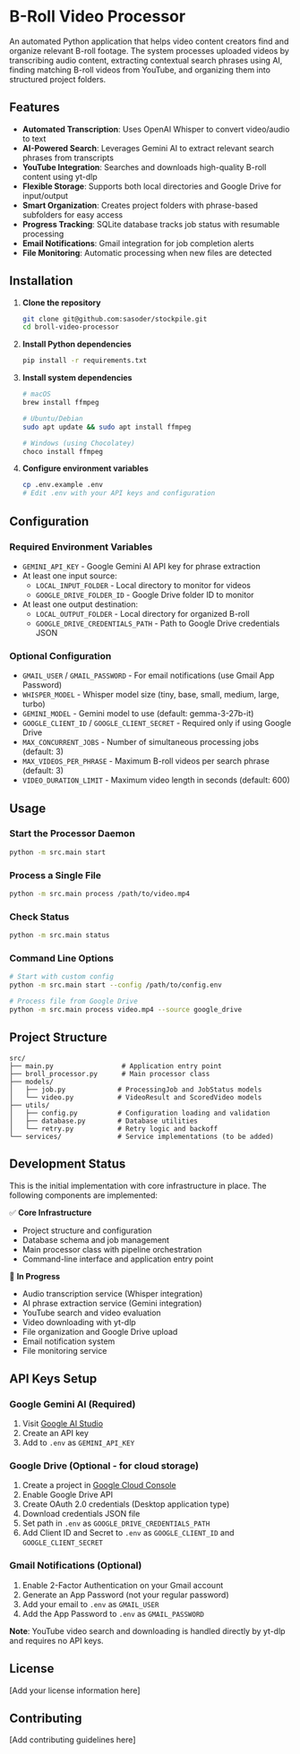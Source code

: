 # B-Roll Video Processor

An automated Python application that helps video content creators find and organize relevant B-roll footage. The system processes uploaded videos by transcribing audio content, extracting contextual search phrases using AI, finding matching B-roll videos from YouTube, and organizing them into structured project folders.

## Features

- **Automated Transcription**: Uses OpenAI Whisper to convert video/audio to text
- **AI-Powered Search**: Leverages Gemini AI to extract relevant search phrases from transcripts
- **YouTube Integration**: Searches and downloads high-quality B-roll content using yt-dlp
- **Flexible Storage**: Supports both local directories and Google Drive for input/output
- **Smart Organization**: Creates project folders with phrase-based subfolders for easy access
- **Progress Tracking**: SQLite database tracks job status with resumable processing
- **Email Notifications**: Gmail integration for job completion alerts
- **File Monitoring**: Automatic processing when new files are detected

## Installation

1. **Clone the repository**
   ```bash
   git clone git@github.com:sasoder/stockpile.git
   cd broll-video-processor
   ```

2. **Install Python dependencies**
   ```bash
   pip install -r requirements.txt
   ```

3. **Install system dependencies**
   ```bash
   # macOS
   brew install ffmpeg
   
   # Ubuntu/Debian
   sudo apt update && sudo apt install ffmpeg
   
   # Windows (using Chocolatey)
   choco install ffmpeg
   ```

4. **Configure environment variables**
   ```bash
   cp .env.example .env
   # Edit .env with your API keys and configuration
   ```

## Configuration

### Required Environment Variables

- `GEMINI_API_KEY` - Google Gemini AI API key for phrase extraction
- At least one input source:
  - `LOCAL_INPUT_FOLDER` - Local directory to monitor for videos
  - `GOOGLE_DRIVE_FOLDER_ID` - Google Drive folder ID to monitor
- At least one output destination:
  - `LOCAL_OUTPUT_FOLDER` - Local directory for organized B-roll
  - `GOOGLE_DRIVE_CREDENTIALS_PATH` - Path to Google Drive credentials JSON

### Optional Configuration

- `GMAIL_USER` / `GMAIL_PASSWORD` - For email notifications (use Gmail App Password)
- `WHISPER_MODEL` - Whisper model size (tiny, base, small, medium, large, turbo)
- `GEMINI_MODEL` - Gemini model to use (default: gemma-3-27b-it)
- `GOOGLE_CLIENT_ID` / `GOOGLE_CLIENT_SECRET` - Required only if using Google Drive
- `MAX_CONCURRENT_JOBS` - Number of simultaneous processing jobs (default: 3)
- `MAX_VIDEOS_PER_PHRASE` - Maximum B-roll videos per search phrase (default: 3)
- `VIDEO_DURATION_LIMIT` - Maximum video length in seconds (default: 600)

## Usage

### Start the Processor Daemon

```bash
python -m src.main start
```

### Process a Single File

```bash
python -m src.main process /path/to/video.mp4
```

### Check Status

```bash
python -m src.main status
```

### Command Line Options

```bash
# Start with custom config
python -m src.main start --config /path/to/config.env

# Process file from Google Drive
python -m src.main process video.mp4 --source google_drive
```

## Project Structure

```
src/
├── main.py                 # Application entry point
├── broll_processor.py      # Main processor class
├── models/
│   ├── job.py             # ProcessingJob and JobStatus models
│   └── video.py           # VideoResult and ScoredVideo models
├── utils/
│   ├── config.py          # Configuration loading and validation
│   ├── database.py        # Database utilities
│   └── retry.py           # Retry logic and backoff
└── services/              # Service implementations (to be added)
```

## Development Status

This is the initial implementation with core infrastructure in place. The following components are implemented:

✅ **Core Infrastructure**
- Project structure and configuration
- Database schema and job management
- Main processor class with pipeline orchestration
- Command-line interface and application entry point

🚧 **In Progress**
- Audio transcription service (Whisper integration)
- AI phrase extraction service (Gemini integration)
- YouTube search and video evaluation
- Video downloading with yt-dlp
- File organization and Google Drive upload
- Email notification system
- File monitoring service

## API Keys Setup

### Google Gemini AI (Required)
1. Visit [Google AI Studio](https://aistudio.google.com/)
2. Create an API key
3. Add to `.env` as `GEMINI_API_KEY`

### Google Drive (Optional - for cloud storage)
1. Create a project in [Google Cloud Console](https://console.cloud.google.com/)
2. Enable Google Drive API
3. Create OAuth 2.0 credentials (Desktop application type)
4. Download credentials JSON file
5. Set path in `.env` as `GOOGLE_DRIVE_CREDENTIALS_PATH`
6. Add Client ID and Secret to `.env` as `GOOGLE_CLIENT_ID` and `GOOGLE_CLIENT_SECRET`

### Gmail Notifications (Optional)
1. Enable 2-Factor Authentication on your Gmail account
2. Generate an App Password (not your regular password)
3. Add your email to `.env` as `GMAIL_USER`
4. Add the App Password to `.env` as `GMAIL_PASSWORD`

**Note**: YouTube video search and downloading is handled directly by yt-dlp and requires no API keys.

## License

[Add your license information here]

## Contributing

[Add contributing guidelines here]